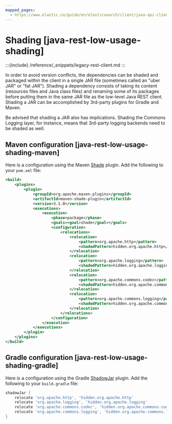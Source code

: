 ```yaml
---
mapped_pages:
  - https://www.elastic.co/guide/en/elasticsearch/client/java-api-client/current/java-rest-low-usage-shading.html
---
```


# Shading [java-rest-low-usage-shading]

:::{include} /reference/_snippets/legacy-rest-client.md
:::

In order to avoid version conflicts, the dependencies can be shaded and packaged within the client in a single JAR file (sometimes called an "uber JAR" or "fat JAR"). Shading a dependency consists of taking its content (resources files and Java class files) and renaming some of its packages before putting them in the same JAR file as the low-level Java REST client. Shading a JAR can be accomplished by 3rd-party plugins for Gradle and Maven.

Be advised that shading a JAR also has implications. Shading the Commons Logging layer, for instance, means that 3rd-party logging backends need to be shaded as well.

## Maven configuration [java-rest-low-usage-shading-maven]

Here is a configuration using the Maven [Shade](https://maven.apache.org/plugins/maven-shade-plugin/index.html) plugin. Add the following to your `pom.xml` file:

```xml
<build>
    <plugins>
        <plugin>
            <groupId>org.apache.maven.plugins</groupId>
            <artifactId>maven-shade-plugin</artifactId>
            <version>3.1.0</version>
            <executions>
                <execution>
                    <phase>package</phase>
                    <goals><goal>shade</goal></goals>
                    <configuration>
                        <relocations>
                            <relocation>
                                <pattern>org.apache.http</pattern>
                                <shadedPattern>hidden.org.apache.http</shadedPattern>
                            </relocation>
                            <relocation>
                                <pattern>org.apache.logging</pattern>
                                <shadedPattern>hidden.org.apache.logging</shadedPattern>
                            </relocation>
                            <relocation>
                                <pattern>org.apache.commons.codec</pattern>
                                <shadedPattern>hidden.org.apache.commons.codec</shadedPattern>
                            </relocation>
                            <relocation>
                                <pattern>org.apache.commons.logging</pattern>
                                <shadedPattern>hidden.org.apache.commons.logging</shadedPattern>
                            </relocation>
                        </relocations>
                    </configuration>
                </execution>
            </executions>
        </plugin>
    </plugins>
</build>
```


## Gradle configuration [java-rest-low-usage-shading-gradle]

Here is a configuration using the Gradle [ShadowJar](https://github.com/johnrengelman/shadow) plugin. Add the following to your `build.gradle` file:

```groovy
shadowJar {
    relocate 'org.apache.http', 'hidden.org.apache.http'
    relocate 'org.apache.logging', 'hidden.org.apache.logging'
    relocate 'org.apache.commons.codec', 'hidden.org.apache.commons.codec'
    relocate 'org.apache.commons.logging', 'hidden.org.apache.commons.logging'
}
```


